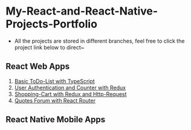 # My-React-and-React-Native-Projects-Portfolio
- All the projects are stored in different branches, feel free to click the project link below to direct~

## React Web Apps
1. [Basic ToDo-List with TypeScript](https://github.com/MaxMA2000/My-React-and-React-Native-Projects-Portfolio/tree/Web-Basic-ToDo-List-with-TypeScript)
2. [User Authentication and Counter with Redux](https://github.com/MaxMA2000/My-React-and-React-Native-Projects-Portfolio/tree/Web-Quotes-Forum-with-React-Router)
3. [Shopping-Cart with Redux and Http-Request](https://github.com/MaxMA2000/My-React-and-React-Native-Projects-Portfolio/tree/main/Project-Shopping-Cart-with-Redux-and-Http-Request)
4. [Quotes Forum with React Router](https://github.com/MaxMA2000/My-React-and-React-Native-Projects-Portfolio/tree/main/Project-Quotes-Forum-with-React-Router)



## React Native Mobile Apps

